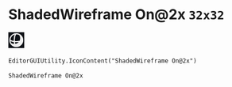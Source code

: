 # ShadedWireframe On@2x `32x32`
<img src="/img/ShadedWireframe%20On@2x.png" width=32 height=32>

``` CSharp
EditorGUIUtility.IconContent("ShadedWireframe On@2x")
```
```
ShadedWireframe On@2x
```
